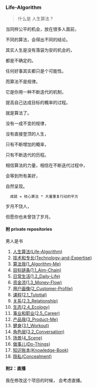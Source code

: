 ﻿### Life-Algorithm
> 什么是 人生算法 ?

当同样公平的机会，放在很多人面前，

不同的算法，会得出不同的结论。  

其实人生是没有落袋为安的机会的，    

都是不确定的。  

任何好事其实都只是个可能性。  

而算法不是规律。  

它是你用一种不断迭代的机制，   

提高自己达成目标的概率的过程。  

就是算法了。  

没有一成不变的规律，  

没有直接登顶的人生，  

只有不断增加的概率，  

只有不断迭代的历程。  

相信算法的力量，相信在不断迭代过程中，  

会等到所有美好，  

自然呈现。  

```
  成就 = 核心算法 * 大量重复行动的平方
```

岁月不饶人，  

但愿你也未曾饶了岁月。  

#### 附 **private repositories**
男人是书  
1. [人生算法(Life-Algorithm)](https://github.com/xieqiupeng/Life-Algorithm)
1. [技术和专长(Technology-and-Expertise)](https://github.com/xieqiupeng/Technology-and-Expertise)
1. [算法我(1_Algorithm-Me)](https://github.com/xieqiupeng/1_Algorithm-Me)
1. [目标链条(1.1_Aim-Chain)](https://github.com/xieqiupeng/1.1_Aim-Chain)
1. [日常生活(1.2_Daily-Life)](https://github.com/xieqiupeng/1.2_Daily-Life)
1. [资金流(1.3_Money-Flow)](https://github.com/xieqiupeng/1.3_Money-Flow)
1. [用户画像(2_Customer-Profile)](https://github.com/xieqiupeng/2_Customer-Profile)
1. [课程(2.1_Tutotial)](https://github.com/xieqiupeng/2.1_Tutotial)
1. [关系(2.3_Relationship)](https://github.com/xieqiupeng/2.3_Relationship)
1. [生态(2.4_Ecology)](https://github.com/xieqiupeng/2.4_Ecology)
1. [事业和职业(2.5_Career)](https://github.com/xieqiupeng/2.5_Career)
1. [产品我(3_Product-Me)](https://github.com/xieqiupeng/3_Product-Me)
1. [健身(3.1_Workout)](https://github.com/xieqiupeng/Workout)
1. [角色层(3.2_Conversation)](https://github.com/xieqiupeng/Workout)
1. [场景(4_Scene)](https://github.com/xieqiupeng/4_Scene)
1. [做事儿(Do-Things)](https://github.com/xieqiupeng/Concealment)
1. [知识账本(Knowledge-Book)](https://github.com/xieqiupeng/Knowledge-Book)
1. [隐私(Concealment)](https://github.com/xieqiupeng/Concealment)

#### 附2：直播
我在修改这个项目的时候，
会考虑直播。

